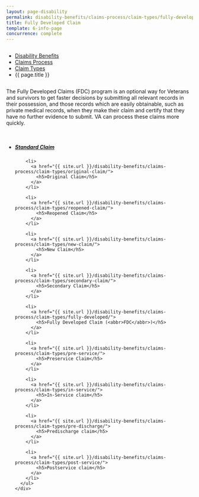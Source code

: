 ```yaml
---
layout: page-disability
permalink: disability-benefits/claims-process/claim-types/fully-developed/index.html
title: Fully Developed Claim
template: 6-info-page
concurrence: complete
---
```


<div class="splash" markdown="0">
<div class="row" markdown="0">
<div class="small-12 columns" markdown="0">

<ul class="breadcrumbs" role="menubar" aria-label="Primary">
<li class="parent"><a href="{{ site.url }}/disability-benefits/">Disability Benefits</a></li>
<li class="parent"><a href="{{ site.url }}/disability-benefits/claims-process/">Claims Process</a></li>
<li class="parent"><a href="{{ site.url }}/disability-benefits/claims-process/claim-types/">Claim Types</a></li>
<li class="active">{{ page.title }}</li>
</ul>

</div>
</div>
</div>

<div class="section one" markdown="0">
<div class="primary" markdown="0">
<div class="row" markdown="0">
<div class="small-12 columns" markdown="1">

The Fully Developed Claims (FDC) program is an optional way for Veterans and survivors to get faster decisions by submitting all relevant records in their possession, and those records which are easily obtainable, such as private medical records, when they make their claim and certify that they have no further evidence to submit. VA can process these claims more quickly.

</div>
</div>
</div>
</div>

<div class="navigation" markdown="0">
  <div class="row" markdown="0">
    <div class="small-12 columns" markdown="0">
      <ul class="small-block-grid-1 medium-block-grid-3 cards small">
      <li>
        <a href="{{ site.url }}/disability-benefits/claims-process/claim-types/standard-claim/">
          <h5>Standard Claim</h5>
        </a>
      </li>

        <li>
          <a href="{{ site.url }}/disability-benefits/claims-process/claim-types/original-claim/">
            <h5>Original Claim</h5>
          </a>
        </li>

        <li>
          <a href="{{ site.url }}/disability-benefits/claims-process/claim-types/reopened-claim/">
            <h5>Reopened Claim</h5>
          </a>
        </li>

        <li>
          <a href="{{ site.url }}/disability-benefits/claims-process/claim-types/new-claim/">
            <h5>New Claim</h5>
          </a>
        </li>

        <li>
          <a href="{{ site.url }}/disability-benefits/claims-process/claim-types/secondary-claim/">
            <h5>Secondary Claim</h5>
          </a>
        </li>

        <li>
          <a href="{{ site.url }}/disability-benefits/claims-process/claim-types/fully-developed/">
            <h5>Fully Developed Claim (<abbr>FDC</abbr>)</h5>
          </a>
        </li>

        <li>
          <a href="{{ site.url }}/disability-benefits/claims-process/claim-types/pre-service/">
            <h5>Preservice Claim</h5>
          </a>
        </li>

        <li>
          <a href="{{ site.url }}/disability-benefits/claims-process/claim-types/in-service/">
            <h5>In-Service claim</h5>
          </a>
        </li>

        <li>
          <a href="{{ site.url }}/disability-benefits/claims-process/claim-types/pre-discharge/">
            <h5>Predischarge claim</h5>
          </a>
        </li>

        <li>
          <a href="{{ site.url }}/disability-benefits/claims-process/claim-types/post-service/">
            <h5>Postservice claim</h5>
          </a>
        </li>
      </ul>
    </div>
  </div>
</div>
